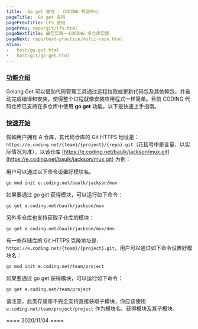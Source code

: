 ```yaml
---
title:  Go get 支持 - CODING 帮助中心
pageTitle:  Go get 支持
pagePrevTitle: LFS 使用
pagePrev: repo/git/lfs.html
pageNextTitle: 最佳实践——CODING 多仓库实践
pageNext: repo/best-practice/multi-repo.html
alias:  
-   host/go-get.html
-   host/git/go-get.html
---
```


### [功能介绍](#intro)

Golang Get 可以借助代码管理工具通过远程拉取或更新代码包及其依赖包，并自动完成编译和安装，使得整个过程就像安装应用程式一样简单。目前 CODING 代码仓库已支持在多仓库中使用 **go get** 功能，以下是快速上手指南。

### [快速开始](#start)

假如用户拥有 A 仓库，其代码仓库的 Git HTTPS 地址是：`https://e.coding.net/{team}/{project}/{repo}.git`（花括号中是变量，以实际情况为准），以该仓库 [https://e.coding.net/baulk/jackson/mux.git](https://e.coding.net/baulk/jackson/mux.git) 为例：

用户可以通过以下命令设置好模块名。

```shell
go mod init e.coding.net/baulk/jackson/mux
```

如果要通过 go get 获得模块，可以运行如下命令：

```shell
go get e.coding.net/baulk/jackson/mux
```

另外多仓库也支持获取子仓库的模块：

```shell
go get e.coding.net/baulk/jackson/mux/dev
```

有一些存储库的 Git HTTPS 克隆地址是: `https://e.coding.net/{team}/{project}.git`，用户可以通过如下命令设置好模块名：

```shell
go mod init e.coding.net/team/project
```

如果要通过 go get 获得模块，可以运行如下命令：

```shell
go get e.coding.net/team/project
```

请注意，此类存储库不完全支持直接获取子模块，你应该使用 `e.coding.net/team/project/project` 作为模块名、获得模块及其子模块。

==== 2020/11/04 ====

